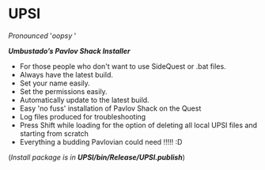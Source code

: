 # UPSI
*Pronounced* '*oopsy* '


***Umbustado’s Pavlov Shack Installer***

 
 - For those people who don't want to use SideQuest or .bat files.
 - Always have the latest build.
 - Set your name easily.
 - Set the permissions easily.
 - Automatically update to the latest build.
 - Easy 'no fuss' installation of Pavlov Shack on the Quest
 - Log files produced for troubleshooting
 - Press Shift while loading for the option of deleting all local UPSI files and starting from scratch
 - Everything a budding Pavlovian could need !!!!! :D


(*Install package is in **UPSI/bin/Release/UPSI.publish***)

